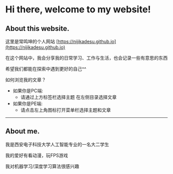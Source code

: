 # Hi there, welcome to my website!
##  About this website.

这里是常鸣坤的个人网站 [https://nijikadesu.github.io](https://nijikadesu.github.io)

在这个网站中，我会分享我的日常学习、工作与生活，也会记录一些有意思的东西

希望我们都能在探索中遇到更好的自己^^

如何浏览我的文章？

- 如果你是PC端:
    -  请通过上方标签栏选择主题 在左侧目录选择文章
- 如果你是PE端:
    -  请点击左上角图标打开菜单栏选择主题和文章

****
## About me.

我是西安电子科技大学人工智能专业的一名大二学生

我的爱好有看动漫，玩FPS游戏

我对机器学习/深度学习算法很感兴趣